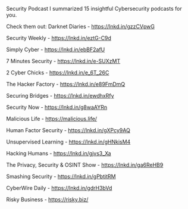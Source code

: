 Security Podcast I summarized 15 insightful Cybersecurity podcasts for you.

Check them out: Darknet Diaries - https://lnkd.in/gzzCVpwG

Security Weekly - https://lnkd.in/eztG-C9d

Simply Cyber - https://lnkd.in/ebBF2afU

7 Minutes Security - https://lnkd.in/e-SUXzMT

2 Cyber Chicks - https://lnkd.in/e_6T_26C

The Hacker Factory - https://lnkd.in/e89FmDmQ

Securing Bridges - https://lnkd.in/ewdhxRfy

Security Now - https://lnkd.in/g8waAYRn

Malicious Life - https://malicious.life/

Human Factor Security - https://lnkd.in/gXPcy9AQ

Unsupervised Learning - https://lnkd.in/gHNkisM4

Hacking Humans - https://lnkd.in/gjvs3_Xa

The Privacy, Security & OSINT Show - https://lnkd.in/ga6ReHB9

Smashing Security - https://lnkd.in/gPbtitRM

CyberWire Daily - https://lnkd.in/gdrH3bVd

Risky Business - https://risky.biz/
